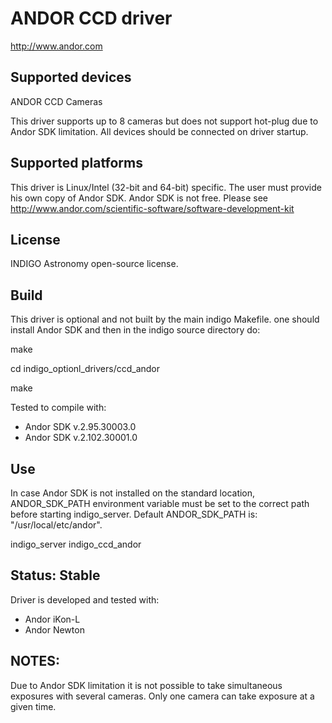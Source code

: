 # ANDOR CCD driver
http://www.andor.com

## Supported devices
ANDOR CCD Cameras

This driver supports up to 8 cameras but does not support hot-plug due to Andor SDK limitation.
All devices should be connected on driver startup.

## Supported platforms

This driver is Linux/Intel (32-bit and 64-bit) specific. The user must provide his own copy of Andor SDK.
Andor SDK is not free. Please see http://www.andor.com/scientific-software/software-development-kit

## License

INDIGO Astronomy open-source license.

## Build
This driver is optional and not built by the main indigo Makefile.
one should install Andor SDK and then in the indigo source directory do:

make

cd indigo_optionl_drivers/ccd_andor

make


Tested to compile with:
* Andor SDK v.2.95.30003.0
* Andor SDK v.2.102.30001.0

## Use
In case Andor SDK is not installed on the standard location, ANDOR_SDK_PATH
environment variable must be set to the correct path before starting
indigo_server. Default ANDOR_SDK_PATH is: "/usr/local/etc/andor".

indigo_server indigo_ccd_andor

## Status: Stable

Driver is developed and tested with:
* Andor iKon-L
* Andor Newton

## NOTES:
Due to Andor SDK limitation it is not possible to take simultaneous exposures with several cameras.
Only one camera can take exposure at a given time.
